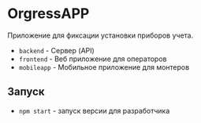# OrgressAPP
Приложение для фиксации установки приборов учета.
- `backend` - Сервер (API)
- `frontend` - Веб приложение для операторов
- `mobileapp` - Мобильное приложение для монтеров

## Запуск
- `npm start` - запуск версии для разработчика
